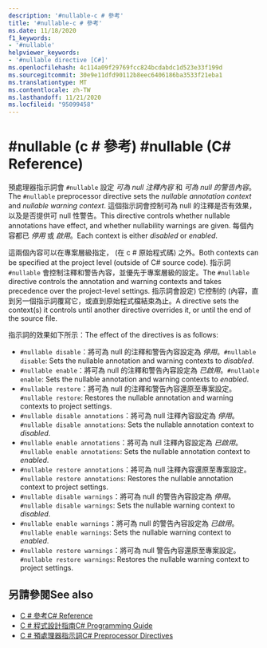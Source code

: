 ```yaml
---
description: '#nullable-c # 參考'
title: '#nullable-c # 參考'
ms.date: 11/18/2020
f1_keywords:
- '#nullable'
helpviewer_keywords:
- '#nullable directive [C#]'
ms.openlocfilehash: 4c114a09f29769fcc824bcdabdc1d523e33f199d
ms.sourcegitcommit: 30e9e11dfd90112b8eec6406186ba3533f21eba1
ms.translationtype: MT
ms.contentlocale: zh-TW
ms.lasthandoff: 11/21/2020
ms.locfileid: "95099458"
---
```

# <a name="nullable-c-reference"></a><span data-ttu-id="f8d10-103">#nullable (c # 參考) </span><span class="sxs-lookup"><span data-stu-id="f8d10-103">#nullable (C# Reference)</span></span>

<span data-ttu-id="f8d10-104">預處理器指示詞會 `#nullable` 設定 *可為 null 注釋內容* 和 *可為 null 的警告內容*。</span><span class="sxs-lookup"><span data-stu-id="f8d10-104">The `#nullable` preprocessor directive sets the *nullable annotation context* and *nullable warning context*.</span></span> <span data-ttu-id="f8d10-105">這個指示詞會控制可為 null 的注釋是否有效果，以及是否提供可 null 性警告。</span><span class="sxs-lookup"><span data-stu-id="f8d10-105">This directive controls whether nullable annotations have effect, and whether nullability warnings are given.</span></span> <span data-ttu-id="f8d10-106">每個內容都已 *停用* 或 *啟用*。</span><span class="sxs-lookup"><span data-stu-id="f8d10-106">Each context is either *disabled* or *enabled*.</span></span>

<span data-ttu-id="f8d10-107">這兩個內容可以在專案層級指定， (在 c # 原始程式碼) 之外。</span><span class="sxs-lookup"><span data-stu-id="f8d10-107">Both contexts can be specified at the project level (outside of C# source code).</span></span> <span data-ttu-id="f8d10-108">指示詞 `#nullable` 會控制注釋和警告內容，並優先于專案層級的設定。</span><span class="sxs-lookup"><span data-stu-id="f8d10-108">The `#nullable` directive controls the annotation and warning contexts and takes precedence over the project-level settings.</span></span> <span data-ttu-id="f8d10-109">指示詞會設定) 它控制的 (內容，直到另一個指示詞覆寫它，或直到原始程式檔結束為止。</span><span class="sxs-lookup"><span data-stu-id="f8d10-109">A directive sets the context(s) it controls until another directive overrides it, or until the end of the source file.</span></span>

<span data-ttu-id="f8d10-110">指示詞的效果如下所示：</span><span class="sxs-lookup"><span data-stu-id="f8d10-110">The effect of the directives is as follows:</span></span>

- <span data-ttu-id="f8d10-111">`#nullable disable`：將可為 null 的注釋和警告內容設定為 *停用*。</span><span class="sxs-lookup"><span data-stu-id="f8d10-111">`#nullable disable`: Sets the nullable annotation and warning contexts to *disabled*.</span></span>
- <span data-ttu-id="f8d10-112">`#nullable enable`：將可為 null 的注釋和警告內容設定為 *已啟用*。</span><span class="sxs-lookup"><span data-stu-id="f8d10-112">`#nullable enable`: Sets the nullable annotation and warning contexts to *enabled*.</span></span>
- <span data-ttu-id="f8d10-113">`#nullable restore`：將可為 null 的注釋和警告內容還原至專案設定。</span><span class="sxs-lookup"><span data-stu-id="f8d10-113">`#nullable restore`: Restores the nullable annotation and warning contexts to project settings.</span></span>
- <span data-ttu-id="f8d10-114">`#nullable disable annotations`：將可為 null 注釋內容設定為 *停用*。</span><span class="sxs-lookup"><span data-stu-id="f8d10-114">`#nullable disable annotations`: Sets the nullable annotation context to *disabled*.</span></span>
- <span data-ttu-id="f8d10-115">`#nullable enable annotations`：將可為 null 注釋內容設定為 *已啟用*。</span><span class="sxs-lookup"><span data-stu-id="f8d10-115">`#nullable enable annotations`: Sets the nullable annotation context to *enabled*.</span></span>
- <span data-ttu-id="f8d10-116">`#nullable restore annotations`：將可為 null 注釋內容還原至專案設定。</span><span class="sxs-lookup"><span data-stu-id="f8d10-116">`#nullable restore annotations`: Restores the nullable annotation context to project settings.</span></span>
- <span data-ttu-id="f8d10-117">`#nullable disable warnings`：將可為 null 的警告內容設定為 *停用*。</span><span class="sxs-lookup"><span data-stu-id="f8d10-117">`#nullable disable warnings`: Sets the nullable warning context to *disabled*.</span></span>
- <span data-ttu-id="f8d10-118">`#nullable enable warnings`：將可為 null 的警告內容設定為 *已啟用*。</span><span class="sxs-lookup"><span data-stu-id="f8d10-118">`#nullable enable warnings`: Sets the nullable warning context to *enabled*.</span></span>
- <span data-ttu-id="f8d10-119">`#nullable restore warnings`：將可為 null 警告內容還原至專案設定。</span><span class="sxs-lookup"><span data-stu-id="f8d10-119">`#nullable restore warnings`: Restores the nullable warning context to project settings.</span></span>

## <a name="see-also"></a><span data-ttu-id="f8d10-120">另請參閱</span><span class="sxs-lookup"><span data-stu-id="f8d10-120">See also</span></span>

- [<span data-ttu-id="f8d10-121">C # 參考</span><span class="sxs-lookup"><span data-stu-id="f8d10-121">C# Reference</span></span>](../index.md)
- [<span data-ttu-id="f8d10-122">C # 程式設計指南</span><span class="sxs-lookup"><span data-stu-id="f8d10-122">C# Programming Guide</span></span>](../../programming-guide/index.md)
- [<span data-ttu-id="f8d10-123">C # 預處理器指示詞</span><span class="sxs-lookup"><span data-stu-id="f8d10-123">C# Preprocessor Directives</span></span>](./index.md)
